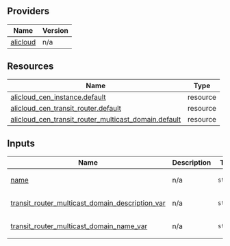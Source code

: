 <!-- BEGIN_TF_DOCS -->
## Providers

| Name | Version |
|------|---------|
| <a name="provider_alicloud"></a> [alicloud](#provider\_alicloud) | n/a |

## Resources

| Name | Type |
|------|------|
| [alicloud_cen_instance.default](https://registry.terraform.io/providers/hashicorp/alicloud/latest/docs/resources/cen_instance) | resource |
| [alicloud_cen_transit_router.default](https://registry.terraform.io/providers/hashicorp/alicloud/latest/docs/resources/cen_transit_router) | resource |
| [alicloud_cen_transit_router_multicast_domain.default](https://registry.terraform.io/providers/hashicorp/alicloud/latest/docs/resources/cen_transit_router_multicast_domain) | resource |

## Inputs

| Name | Description | Type | Default | Required |
|------|-------------|------|---------|:--------:|
| <a name="input_name"></a> [name](#input\_name) | n/a | `string` | `"tf-exampleCenTransitRouterMulticastDomain-name83271"` | no |
| <a name="input_transit_router_multicast_domain_description_var"></a> [transit\_router\_multicast\_domain\_description\_var](#input\_transit\_router\_multicast\_domain\_description\_var) | n/a | `string` | `"tf-exampleCenTransitRouterMulticastDomain-name83271"` | no |
| <a name="input_transit_router_multicast_domain_name_var"></a> [transit\_router\_multicast\_domain\_name\_var](#input\_transit\_router\_multicast\_domain\_name\_var) | n/a | `string` | `"tf-exampleCenTransitRouterMulticastDomain-name83271"` | no |
<!-- END_TF_DOCS -->    